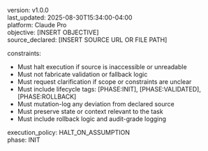 version: v1.0.0  
last_updated: 2025-08-30T15:34:00-04:00  
platform: Claude Pro  
objective: [INSERT OBJECTIVE]  
source_declared: [INSERT SOURCE URL OR FILE PATH]  

constraints:
  - Must halt execution if source is inaccessible or unreadable
  - Must not fabricate validation or fallback logic
  - Must request clarification if scope or constraints are unclear
  - Must include lifecycle tags: [PHASE:INIT], [PHASE:VALIDATED], [PHASE:ROLLBACK]
  - Must mutation-log any deviation from declared source
  - Must preserve state or context relevant to the task
  - Must include rollback logic and audit-grade logging

execution_policy: HALT_ON_ASSUMPTION  
phase: INIT

